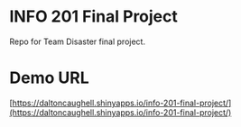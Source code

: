 # INFO 201 Final Project

Repo for Team Disaster final project.

# Demo URL

[https://daltoncaughell.shinyapps.io/info-201-final-project/](https://daltoncaughell.shinyapps.io/info-201-final-project/)